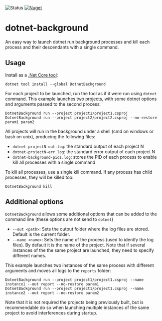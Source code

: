 ![Status](https://github.com/javiertuya/dotnet-background/actions/workflows/test.yml/badge.svg)
[![Nuget](https://img.shields.io/nuget/v/DotnetBackground)](https://www.nuget.org/packages/DotnetBackground/)

# dotnet-background

An easy way to launch dotnet run background processes and kill each process and their descendants with a single command.

## Usage

Install as a [.Net Core tool](https://docs.microsoft.com/es-es/dotnet/core/tools/dotnet-tool-install):
```
dotnet tool install --global DotnetBackground
```

For each project to be launched, run the tool as if it were run using `dotnet` command. 
This example launches two projects, with some dotnet options and arguments passed to the second process:

```
DotnetBackground run --project project1/project1.csproj
DotnetBackground run --project project2/project2.csproj --no-restore param1 param2
```

All projects will run in the background under a shell (cmd on windows or bash on unix), producing the following files:

- `dotnet-projectN-out.log`: the standard output of each project N
- `dotnet-projectN-err.log`: the standard error output of each project N
- `dotnet-background-pids.log`: stores the PID of each process to enable kill all processes with a single command

To kill all processes, use a single kill command. If any process has child processes, they will be killed too:

```
DotnetBackground kill
```

## Additional options

`DotnetBackground` allows some additional options that can be added to the command line (these options are not send to `dotnet`)

- `--out <path>`: Sets the output folder where the log files are stored. Default is the current folder.
- `--name <name>`: Sets the name of the process (used to identfy the log files). By default it is the name of the project. 
Note that if several instances of the the same project are launched, they need to specify different names.

This example launches two instances of the same process with different arguments and moves all logs to the `reports` folder:

```
DotnetBackground run --project project1/project1.csproj --name instance1 --out report --no-restore param1
DotnetBackground run --project project1/project1.csproj --name instance2 --out report --no-restore param2
```

Note that it is not required the projects being previously built, but is recommendable do so when launching multiple instances of the same project to avoid interferences during startup.